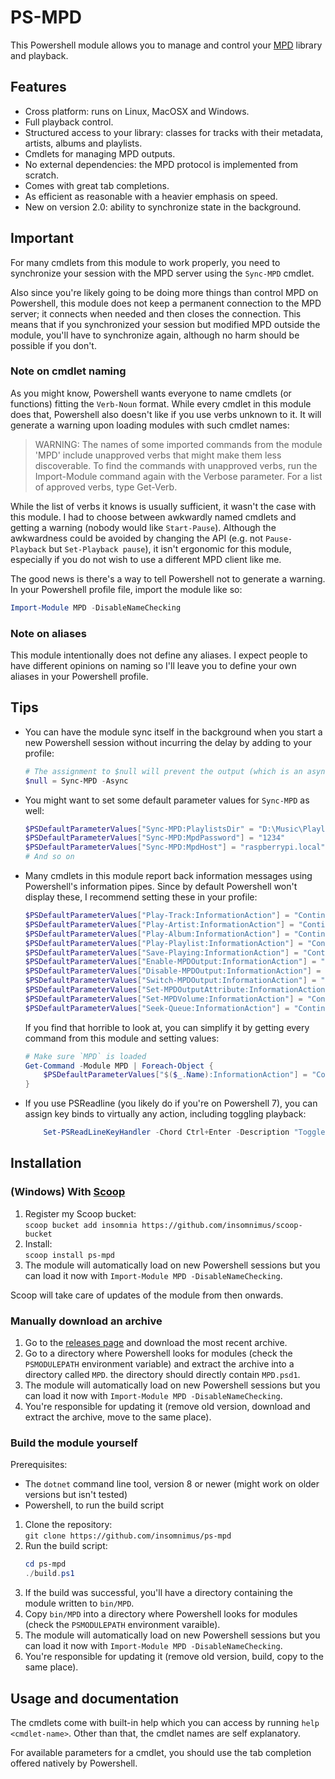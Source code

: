 # PS-MPD
This Powershell module allows you to manage and control your [MPD](https://github.com/MusicPlayerDaemon/MPD) library and playback.

## Features
- Cross platform: runs on Linux, MacOSX and Windows.
- Full playback control.
- Structured access to your library: classes for tracks with their metadata, artists, albums and playlists.
- Cmdlets for managing MPD outputs.
- No external dependencies: the MPD protocol is implemented from scratch.
- Comes with great tab completions.
- As efficient as reasonable with a heavier emphasis on speed.
- New on version 2.0: ability to synchronize state in the background.

## Important
For many cmdlets from this module to work properly, you need to synchronize your session with the MPD server using the `Sync-MPD` cmdlet.

Also since you're likely going to be doing more things than control MPD on Powershell, this module does not keep a permanent connection to the MPD server; it connects when needed and then closes the connection.
This means that if you synchronized your session but modified MPD outside the module, you'll have to synchronize again, although no harm should be possible if you don't.

### Note on cmdlet naming
As you might know, Powershell wants everyone to name cmdlets (or functions) fitting the `Verb-Noun` format.
While every cmdlet in this module does that, Powershell also doesn't like if you use verbs unknown to it.
It will generate a warning upon loading modules with such cmdlet names:
> WARNING: The names of some imported commands from the module 'MPD' include unapproved verbs that might make them less discoverable. To find the commands with unapproved verbs, run the Import-Module command again with the Verbose parameter. For a list of approved verbs, type Get-Verb.                                                                            

While the list of verbs it knows is usually sufficient, it wasn't the case with this module. I had to choose between awkwardly named cmdlets and getting a warning (nobody would like `Start-Pause`).
Although the awkwardness could be avoided by changing the API (e.g. not `Pause-Playback` but `Set-Playback pause`), it isn't ergonomic for this module, especially if you do not wish to use a different MPD client like me.

The good news is there's a way to tell Powershell not to generate a warning. In your Powershell profile file, import the module like so:
```powershell
Import-Module MPD -DisableNameChecking
```

### Note on aliases
This module intentionally does not define any aliases. I expect people to have different opinions on naming so I'll leave you to define your own aliases in your Powershell profile.

## Tips
- You can have the module sync itself in the background when you start a new Powershell session without incurring the delay by adding to your profile:
	```powershell
	# The assignment to $null will prevent the output (which is an async Task) from being logged on your screen
	$null = Sync-MPD -Async
	```
- You might want to set some default parameter values for `Sync-MPD` as well:
	```powershell
	$PSDefaultParameterValues["Sync-MPD:PlaylistsDir" = "D:\Music\Playlists"]
	$PSDefaultParameterValues["Sync-MPD:MpdPassword"] = "1234"
	$PSDefaultParameterValues["Sync-MPD:MpdHost"] = "raspberrypi.local"
	# And so on
	```
- Many cmdlets in this module report back information messages using Powershell's information pipes. Since by default Powershell won't display these, I recommend setting these in your profile:
	```powershell
	$PSDefaultParameterValues["Play-Track:InformationAction"] = "Continue"
	$PSDefaultParameterValues["Play-Artist:InformationAction"] = "Continue"
	$PSDefaultParameterValues["Play-Album:InformationAction"] = "Continue"
	$PSDefaultParameterValues["Play-Playlist:InformationAction"] = "Continue"
	$PSDefaultParameterValues["Save-Playing:InformationAction"] = "Continue"
	$PSDefaultParameterValues["Enable-MPDOutput:InformationAction"] = "Continue"
	$PSDefaultParameterValues["Disable-MPDOutput:InformationAction"] = "Continue"
	$PSDefaultParameterValues["Switch-MPDOutput:InformationAction"] = "Continue"
	$PSDefaultParameterValues["Set-MPDOutputAttribute:InformationAction"] = "Continue"
	$PSDefaultParameterValues["Set-MPDVolume:InformationAction"] = "Continue"
	$PSDefaultParameterValues["Seek-Queue:InformationAction"] = "Continue"
	```

	If you find that horrible to look at, you can simplify it by getting every command from this module and setting values:
	```powershell
	# Make sure `MPD` is loaded
	Get-Command -Module MPD | Foreach-Object {
		$PSDefaultParameterValues["$($_.Name):InformationAction"] = "Continue"
	}
	```
- If you use PSReadline (you likely do if you're on Powershell 7), you can assign key binds to virtually any action, including toggling playback:
	```powershell
		Set-PSReadLineKeyHandler -Chord Ctrl+Enter -Description "Toggle MPD playback" -ScriptBlock { Toggle-Playback }
	```

## Installation
### (Windows) With [Scoop](https://github.com/ScoopInstaller/Scoop)
1. Register my Scoop bucket:\
	`scoop bucket add insomnia https://github.com/insomnimus/scoop-bucket`
2. Install:\
	`scoop install ps-mpd`
3. The module will automatically load on new Powershell sessions but you can load it now with `Import-Module MPD -DisableNameChecking`.

Scoop will take care of updates of the module from then onwards.

### Manually download an archive
1. Go to the [releases page](https://github.com/insomnimus/ps-mpd) and download the most recent archive.
2. Go to a directory where Powershell looks for modules (check the `PSMODULEPATH` environment variable) and extract the archive into a directory called `MPD`. the directory should directly contain `MPD.psd1`.
3. The module will automatically load on new Powershell sessions but you can load it now with `Import-Module MPD -DisableNameChecking`.
4. You're responsible for updating it (remove old version, download and extract the archive, move to the same place).

### Build the module yourself
Prerequisites:
- The `dotnet` command line tool, version 8 or newer (might work on older versions but isn't tested)
- Powershell, to run the build script

1. Clone the repository:\
	`git clone https://github.com/insomnimus/ps-mpd`
2. Run the build script:
	```powershell
	cd ps-mpd
	./build.ps1
	```
3. If the build was successful, you'll have a directory containing the module written to `bin/MPD`.
4. Copy `bin/MPD` into a directory where Powershell looks for modules (check the `PSMODULEPATH` environment varaible).
5. The module will automatically load on new Powershell sessions but you can load it now with `Import-Module MPD -DisableNameChecking`.
6. You're responsible for updating it (remove old version, build, copy to the same place).

## Usage and documentation
The cmdlets come with built-in help which you can access by running `help <cmdlet-name>`.
Other than that, the cmdlet names are self explanatory.

For available parameters for a cmdlet, you should use the tab completion offered natively by Powershell.
